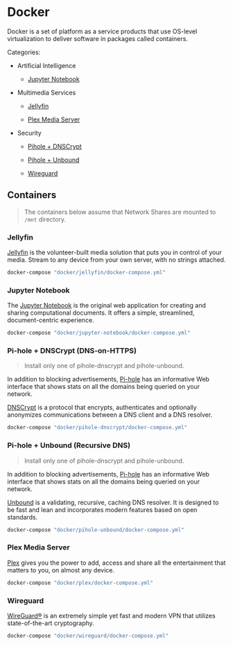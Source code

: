 # Docker

Docker is a set of platform as a service products that use OS-level virtualization to deliver software in packages called containers.

Categories:

* Artificial Intelligence

  * [Jupyter Notebook](#jupyter-notebook)

* Multimedia Services

  * [Jellyfin](#jellyfin)

  * [Plex Media Server](#plex-media-server)

* Security

  * [Pihole + DNSCrypt](#pi-hole--dnscrypt-dns-on-https)

  * [Pihole + Unbound](#pi-hole--unbound-recursive-dns)

  * [Wireguard](#wireguard)

## Containers

> The containers below assume that Network Shares are mounted to `/mnt` directory.

### Jellyfin

[Jellyfin](https://jellyfin.org) is the volunteer-built media solution that puts you in control of your media. Stream to any device from your own server, with no strings attached.

```sh
docker-compose "docker/jellyfin/docker-compose.yml"
```

### Jupyter Notebook

The [Jupyter Notebook](https://jupyter.org) is the original web application for creating and sharing computational documents. It offers a simple, streamlined, document-centric experience.

```sh
docker-compose "docker/jupyter-notebook/docker-compose.yml"
```

### Pi-hole + DNSCrypt (DNS-on-HTTPS)

> Install only one of pihole-dnscrypt and pihole-unbound.

In addition to blocking advertisements, [Pi-hole](https://pi-hole.net) has an informative Web interface that shows stats on all the domains being queried on your network.

[DNSCrypt](https://dnscrypt.info) is a protocol that encrypts, authenticates and optionally anonymizes communications between a DNS client and a DNS resolver.

```sh
docker-compose "docker/pihole-dnscrypt/docker-compose.yml"
```

### Pi-hole + Unbound (Recursive DNS)

> Install only one of pihole-dnscrypt and pihole-unbound.

In addition to blocking advertisements, [Pi-hole](https://pi-hole.net) has an informative Web interface that shows stats on all the domains being queried on your network.

[Unbound](https://www.nlnetlabs.nl/projects/unbound/about) is a validating, recursive, caching DNS resolver. It is designed to be fast and lean and incorporates modern features based on open standards.

```sh
docker-compose "docker/pihole-unbound/docker-compose.yml"
```

### Plex Media Server

[Plex](https://www.plex.tv) gives you the power to add, access and share all the entertainment that matters to you, on almost any device.

```sh
docker-compose "docker/plex/docker-compose.yml"
```

### Wireguard

[WireGuard®](https://www.wireguard.com/) is an extremely simple yet fast and modern VPN that utilizes state-of-the-art cryptography.

```sh
docker-compose "docker/wireguard/docker-compose.yml"
```
